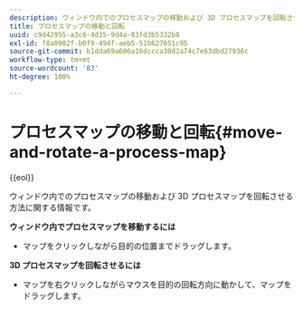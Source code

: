 ```yaml
---
description: ウィンドウ内でのプロセスマップの移動および 3D プロセスマップを回転させる方法に関する情報です。
title: プロセスマップの移動と回転
uuid: c9d42955-a3c6-4d35-9d4a-83fd3b5332b8
exl-id: f8a0902f-b0f9-494f-aeb5-51b627651c95
source-git-commit: b1dda69a606a16dccca30d2a74c7e63dbd27936c
workflow-type: tm+mt
source-wordcount: '83'
ht-degree: 100%

---
```


# プロセスマップの移動と回転{#move-and-rotate-a-process-map}

{{eol}}

ウィンドウ内でのプロセスマップの移動および 3D プロセスマップを回転させる方法に関する情報です。

**ウィンドウ内でプロセスマップを移動するには**

* マップをクリックしながら目的の位置までドラッグします。

**3D プロセスマップを回転させるには**

* マップを右クリックしながらマウスを目的の回転方向に動かして、マップをドラッグします。
